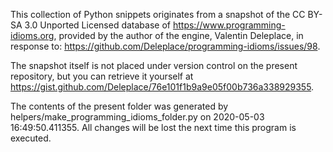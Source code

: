 This collection of Python snippets originates from a snapshot of the CC BY-SA 3.0 Unported
Licensed database of https://www.programming-idioms.org, provided by the author of the engine,
Valentin Deleplace, in response to: https://github.com/Deleplace/programming-idioms/issues/98.

The snapshot itself is not placed under version control on the present repository, but you can
retrieve it yourself at https://gist.github.com/Deleplace/76e101f1b9a9e05f00b736a338929355.

The contents of the present folder was generated by helpers/make_programming_idioms_folder.py on
2020-05-03 16:49:50.411355. All changes will be lost the next time this program is executed.
